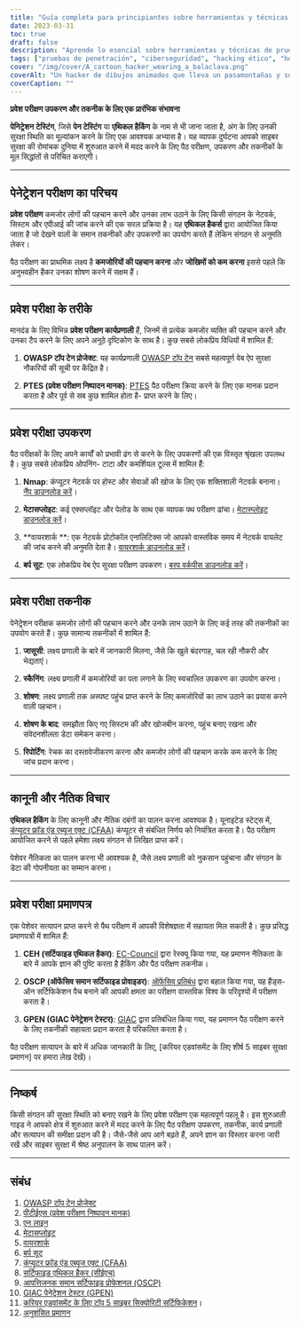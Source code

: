 ```yaml
---
title: "Guía completa para principiantes sobre herramientas y técnicas de pruebas de penetración"
date: 2023-03-31
toc: true
draft: false
description: "Aprende lo esencial sobre herramientas y técnicas de pruebas de penetración, metodologías y certificaciones para dar el pistoletazo de salida a tu carrera en ciberseguridad."
tags: ["pruebas de penetración", "ciberseguridad", "hacking ético", "herramientas", "técnicas", "guía para principiantes", "Nmap", "Metasploit", "Wireshark", "Burp Suite", "OSSTMM", "PTES", "OWASP", "CEH", "OSCP", "GPEN", "pruebas de seguridad", "evaluación de vulnerabilidades", "seguridad de redes", "seguridad de la información"].
cover: "/img/cover/A_cartoon_hacker_wearing_a_balaclava.png"
coverAlt: "Un hacker de dibujos animados que lleva un pasamontañas y sostiene una lupa, examinando una pantalla de ordenador que muestra varias herramientas de pruebas de hacking como Nmap, Metasploit, Wireshark y Burp Suite, con cerraduras digitales que simbolizan sistemas seguros en el fondo."
coverCaption: ""
---
```



 **प्रवेश परीक्षण उपकरण और तकनीक के लिए एक प्रारंभिक संभावना**
 
 **पेनिट्रेशन टेस्टिंग**, जिसे **पेन टेस्टिंग** या **एथिकल हैकिंग** के नाम से भी जाना जाता है, अंग के लिए उनकी सुरक्षा स्थिति का मूल्यांकन करने के लिए एक आवश्यक अभ्यास है। यह व्यापक दुर्घटना आपको साइबर सुरक्षा की रोमांचक दुनिया में शुरुआत करने में मदद करने के लिए पैठ परीक्षण, उपकरण और तकनीकों के मूल सिद्धांतों से परिचित कराएगी।
 
 ______
 
 ## पेनेट्रेशन परीक्षण का परिचय
 
 **प्रवेश परीक्षण** कमजोर लोगों की पहचान करने और उनका लाभ उठाने के लिए किसी संगठन के नेटवर्क, सिस्टम और एपीआई की जांच करने की एक सरल प्रक्रिया है। यह **एथिकल हैकर्स** द्वारा आयोजित किया जाता है जो देखने वालों के समान तकनीकों और उपकरणों का उपयोग करते हैं लेकिन संगठन से अनुमति लेकर।
 
 पैठ परीक्षण का प्राथमिक लक्ष्य है **कमजोरियों की पहचान करना** और **जोखिमों को कम करना** इससे पहले कि अनुभवहीन हैकर उनका शोषण करने में सक्षम हैं।
 
 ______
 
 ## प्रवेश परीक्षा के तरीके
 
 मानदंड के लिए विभिन्न **प्रवेश परीक्षण कार्यप्रणाली** हैं, जिनमें से प्रत्येक कमजोर व्यक्ति की पहचान करने और उनका टैप करने के लिए अपने अनूठे दृष्टिकोण के साथ है। कुछ सबसे लोकप्रिय विधियों में शामिल हैं:
 
 1. **OWASP टॉप टेन प्रोजेक्ट**: यह कार्यप्रणाली [OWASP टॉप टेन](https://owasp.org/www-project-top-ten/) सबसे महत्वपूर्ण वेब ऐप सुरक्षा नौकरियों की सूची पर केंद्रित है।
 
 2. **PTES (प्रवेश परीक्षण निष्पादन मानक)**: [PTES](http://www.pentest-standard.org/index.php/Main_Page) पैठ परीक्षण क्रिया करने के लिए एक मानक प्रदान करता है और पूर्व से सब कुछ शामिल होता है- प्राप्त करने के लिए।
 
 ______
 
 ## प्रवेश परीक्षा उपकरण
 
 पैठ परीक्षकों के लिए अपने कार्यों को प्रभावी ढंग से करने के लिए उपकरणों की एक विस्तृत श्रृंखला उपलब्ध है। कुछ सबसे लोकप्रिय ओपनिंग- टाटा और कमर्शियल टूल्स में शामिल हैं:
 
 1. **Nmap**: कंप्यूटर नेटवर्क पर होस्ट और सेवाओं की खोज के लिए एक शक्तिशाली नेटवर्क बनाना। [नैंप डाउनलोड करें](https://nmap.org/download.html)।
 
 2. **मेटासप्लोइट**: कई एक्सप्लॉइट और पेलोड के साथ एक व्यापक पथ परीक्षण ढांचा। [मेटास्प्लोइट डाउनलोड करें](https://www.metasploit.com/download)।
 
 3. **वायरशार्क **: एक नेटवर्क प्रोटोकॉल एनालिटिक्स जो आपको वास्तविक समय में नेटवर्क वायलेट की जांच करने की अनुमति देता है। [वायरशार्क डाउनलोड करें](https://www.wireshark.org/download.html)।
 
 4. **बर्प सूट**: एक लोकप्रिय वेब ऐप सुरक्षा परीक्षण उपकरण। [बरप वर्कपीस डाउनलोड करें](https://portswigger.net/burp/communitydownload)।
 
 ______
 
 ## प्रवेश परीक्षा तकनीक
 
 पेनेट्रेशन परीक्षक कमजोर लोगों की पहचान करने और उनके लाभ उठाने के लिए कई तरह की तकनीकों का उपयोग करते हैं। कुछ सामान्य तकनीकों में शामिल हैं:
 
 1. **जासूसी**: लक्ष्य प्रणाली के बारे में जानकारी मिलना, जैसे कि खुले बंदरगाह, चल रही नौकरी और भेद्यताएं।
 
 2. **स्कैनिंग**: लक्ष्य प्रणाली में कमजोरियों का पता लगाने के लिए स्वचालित उपकरण का उपयोग करना।
 
 3. **शोषण**: लक्ष्य प्रणाली तक अस्पष्ट पहुंच प्राप्त करने के लिए कमजोरियों का लाभ उठाने का प्रयास करने वाली पहचान।
 
 4. **शोषण के बाद**: समझौता किए गए सिस्टम की और खोजबीन करना, पहुंच बनाए रखना और संवेदनशीलता डेटा समेकन करना।
 
 5. **रिपोर्टिंग**: रेचक का दस्तावेजीकरण करना और कमजोर लोगों की पहचान करके कम करने के लिए जांच प्रदान करना।
 
 ______
 
 ## कानूनी और नैतिक विचार
 
 **एथिकल हैकिंग** के लिए कानूनी और नैतिक दबंगों का पालन करना आवश्यक है। यूनाइटेड स्टेट्स में, [कंप्यूटर फ्रॉड एंड एब्यूज एक्ट (CFAA)](https://en.wikipedia.org/wiki/Computer_Fraud_and_Abuse_Act) कंप्यूटर से संबंधित निर्णय को नियंत्रित करता है। पैठ परीक्षण आयोजित करने से पहले हमेशा लक्ष्य संगठन से लिखित प्राप्त करें।
 
 पेशेवर नैतिकता का पालन करना भी आवश्यक है, जैसे लक्ष्य प्रणाली को नुकसान पहुंचाना और संगठन के डेटा की गोपनीयता का सम्मान करना।
 
 ______
 
 ## प्रवेश परीक्षा प्रमाणपत्र
 
 एक पेशेवर सत्यापन प्राप्त करने से पैथ परीक्षण में आपकी विशेषज्ञता में सहायता मिल सकती है। कुछ प्रसिद्ध प्रमाणपत्रों में शामिल हैं:
 
 1. **CEH (सर्टिफाइड एथिकल हैकर)**: [EC-Council](https://www.eccouncil.org/programs/certified-ethical-hacker-ceh/) द्वारा रेस्क्यू किया गया, यह प्रमाणन नैतिकता के बारे में आपके ज्ञान की पुष्टि करता है हैकिंग और पैठ परीक्षण तकनीक।
 
 2. **OSCP (ऑफेंसिव समान सर्टिफाइड प्रोवाइडर)**: [ऑफेंसिव प्रतिबंध](https://www.offensive-security.com/pwk-oscp/) द्वारा बहाल किया गया, यह हैंड्स-ऑन सर्टिफिकेशन पैच बनाने की आपकी क्षमता का परीक्षण वास्तविक विश्व के परिदृश्यों में परीक्षण करता है।
 
 3. **GPEN (GIAC पेनेट्रेशन टेस्टर)**: [GIAC](https://www.giac.org/certification/penetration-tester-gpen) द्वारा प्रतिबंधित किया गया, यह प्रमाणन पैठ परीक्षण करने के लिए तकनीकी सहायता प्रदान करता है परिकलित करता है।
 
 पैठ परीक्षण सत्यापन के बारे में अधिक जानकारी के लिए, [करियर एडवांसमेंट के लिए शीर्ष 5 साइबर सुरक्षा प्रमाणन] पर हमारा लेख देखें)।
 
 ______
 
 ## निष्कर्ष
 
 किसी संगठन की सुरक्षा स्थिति को बनाए रखने के लिए प्रवेश परीक्षण एक महत्वपूर्ण पहलू है। इस शुरुआती गाइड ने आपको क्षेत्र में शुरुआत करने में मदद करने के लिए पैठ परीक्षण उपकरण, तकनीक, कार्य प्रणाली और सत्यापन की समीक्षा प्रदान की है। जैसे-जैसे आप आगे बढ़ते हैं, अपने ज्ञान का विस्तार करना जारी रखें और साइबर सुरक्षा में श्रेष्ठ अनुपालन के साथ पालन करें।
 
 ______
 
 ## संबंध
 
 1. [OWASP टॉप टेन प्रोजेक्ट](https://owasp.org/www-project-top-ten/)
 2. [पीटीईएस (प्रवेश परीक्षण निष्पादन मानक)](http://www.pentest-standard.org/index.php/Main_Page)
 3. [एन लाइन](https://nmap.org/download.html)
 4. [मेटासप्लोइट](https://www.metasploit.com/download)
 5. [वायरशार्क](https://www.wireshark.org/download.html)
 6. [बर्प सूट](https://portswigger.net/burp/communitydownload)
 7. [कंप्यूटर फ्रॉड एंड एब्यूज एक्ट (CFAA)](https://en.wikipedia.org/wiki/Computer_Fraud_and_Abuse_Act)
 8. [सर्टिफाइड एथिकल हैकर (सीईएच)](https://www.eccouncil.org/programs/certified-ethical-hacker-ceh/)
 9. [आपत्तिजनक समान सर्टिफाइड प्रोफेशनल (OSCP)](https://www.offensive-security.com/pwk-oscp/)
 10. [GIAC पेनेट्रेशन टेस्टर (GPEN)](https://www.giac.org/certification/penetration-tester-gpen)
 11. [करियर एडवांसमेंट के लिए टॉप 5 साइबर सिक्योरिटी सर्टिफिकेशन](https://simeononsecurity.ch/articles/the-top-five-cybersecurity-certifications-for-career-advancement/s)।
 12. [अनुशंसित प्रमाणन](https://simeononsecurity.ch/recommendations/certifications/)
 

